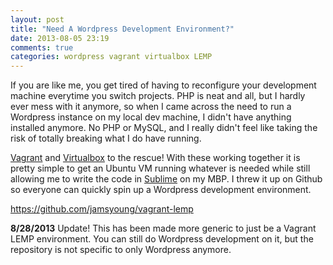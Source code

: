 ```yaml
---
layout: post
title: "Need A Wordpress Development Environment?"
date: 2013-08-05 23:19
comments: true
categories: wordpress vagrant virtualbox LEMP
---
```


If you are like me, you get tired of having to reconfigure your development
machine everytime you switch projects.  PHP is neat and all, but I hardly
ever mess with it anymore, so when I came across the need to run a Wordpress
instance on my local dev machine, I didn't have anything installed anymore.
No PHP or MySQL, and I really didn't feel like taking the risk of totally
breaking what I do have running.

[Vagrant][0] and [Virtualbox][1] to the rescue!  With these working together it
is pretty simple to get an Ubuntu VM running whatever is needed while still
allowing me to write the code in [Sublime][2] on my MBP.  I threw it up on
Github so everyone can quickly spin up a Wordpress development environment.

<https://github.com/jamsyoung/vagrant-lemp>

**8/28/2013**
Update! This has been made more generic to just be a Vagrant LEMP environment.
You can still do Wordpress development on it, but the repository is not
specific to only Wordpress anymore.


[0]: http://www.vagrantup.com
[1]: https://www.virtualbox.org
[2]: http://www.sublimetext.com/2
